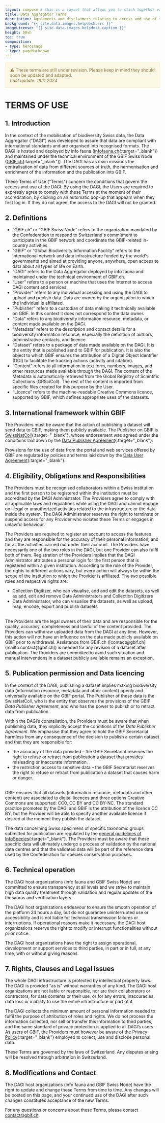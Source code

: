 ```yaml
---
layout: compose # this is a layout that allows you to stich together various predefined blocks that comes with the the,e
title: Data Aggregator Terms
description: Agreements and disclaimers relating to access and use of the Data Aggregator for biodiversity Swiss data 
background: "{{ site.data.images.helpdesk.src }}"
imageLicense: "{{ site.data.images.helpdesk.caption }}"
height: 50vh
toc: true
composition:
- type: heroImage
- type: pageMarkdown
---
```


<div style="padding: 15px; border: 1px solid transparent; border-color: transparent; margin-bottom: 20px; border-radius: 4px; color: #8a6d3b;; background-color: #fcf8e3; border-color: #faebcc;">
⚠️ These terms are still under revision. Please keep in mind they should soon be updated and adapted.<br>
<i>Last update: 18.11.2024</i>
</div>

# TERMS OF USE

## 1. Introduction

In the context of the mobilisation of biodiversity Swiss data, the Data Aggregator ("DAGI") was developed to assure that data are compliant with international standards and are organised into recognised formats. The DAGI is hosted and deployed by info fauna ([infofauna.ch](https://www.infofauna.ch/){:target="_blank"}) and maintained under the technical environment of the GBIF Swiss Node ([GBIF.ch](https://www.gbif.org/country/CH/summary){:target="_blank"}). The DAGI has as main missions the centralisation of data from different sources of truth, the harmonisation and enrichment of the information and the publication into GBIF.

These Terms of Use ("Terms") concern the conditions that govern the access and use of the DAGI. By using the DAGI, the Users are required to expressly agree to comply with these Terms at the moment of their accreditation, by clicking on an automatic pop-up that appears when they first log in. If they do not agree, the access to the DAGI will not be granted.

## 2. Definitions

-	“GBIF.ch” or “GBIF Swiss Node” refers to the organization mandated by the Confederation to respond to Switzerland's commitment to participate in the GBIF network and coordinate the GBIF-related in-country activities.
-	“GBIF” or “Global Biodiversity Information Facility” refers to the international network and data infrastructure funded by the world's governments and aimed at providing anyone, anywhere, open access to data about all types of life on Earth.
-	“DAGI” refers to the Data Aggregator deployed by info fauna and maintained under the technical environment of GBIF.ch.
-	“User” refers to a person or machine that uses the Internet to access DAGI content and services.
-	“Provider” refers to any individual accessing and using the DAGI to upload and publish data. Data are owned by the organization to which the individual is affiliated.
-	“Publisher” refers to a custodian of data making it technically available on GBIF. In this context it does not correspond to the data owner.
-	“Data” refers to any biodiversity information resource, metadata, or content made available on the DAGI.
-	“Metadata” refers to the description and contact details for a biodiversity information resource, especially the definition of authors, administrative contacts, and licence.
-	“Dataset” refers to a package of data made available on the DAGI. It is the entity that is published send to GBIF for publication. It is also the object to which GBIF ensures the attribution of a Digital Object Identifier (DOI) to facilitate the tracking actions (activity and citation).
-	“Content” refers to all information in text form, numbers, images, and other resources made available through the DAGI. The content of the Metadata is automatically retrieved from the Global Registry of Scientific Collections (GRSciColl). The rest of the content is imported from specific files created for this purpose by the User.
-	“Licence” refers to the machine-readable Creative Commons licence, supported by GBIF, which defines appropriate uses of the datasets.


## 3. International framework within GBIF

The Providers must be aware that the action of publishing a dataset will send data to GBIF, making them publicly available. The Publisher on GBIF is [SwissNatColl](https://www.gbif.org/publisher/9661d20d-86b6-4485-8948-f3c86b022fa7){:target="_blank"}, whose endorsement was agreed under the conditions laid down by the [Data Publisher Agreement](https://www.gbif.org/terms/data-publisher){:target="_blank"}.

Provisions for the use of data from the portal and web services offered by GBIF are regulated by policies and terms laid down by the [Data User Agreement](https://www.gbif.org/terms/data-user){:target="_blank"}.

## 4. Eligibility, Obligations and Responsibilities

The Providers must be recognised collaborators within a Swiss institution and the first person to be registered within the institution must be accredited by the DAGI Administrator. The Providers agree to comply with all applicable laws and regulations while using the DAGI and cannot engage on illegal or unauthorized activities related to the infrastructure or the data inside the system. The DAGI Administrator reserves the right to terminate or suspend access for any Provider who violates these Terms or engages in unlawful behaviour.

The Providers are required to register an account to access the features and they are responsible for the accuracy of their personal information, and for all the activities carried out under their account. The Providers have necessarily one of the two roles in the DAGI, but one Provider can also fulfil both of them. Registration of the Providers implies that the DAGI Administrator attributes a personal login for the first person that is registered within a given institution. According to the role of the Provider, the rights to different actions vary, but every action will always be within the scope of the institution to which the Provider is affiliated. The two possible roles and respective rights are:
- Collection Digitizer, who can visualise, add and edit the datasets, as well as add, edit and remove Data Administrators and Collection Digitizers
- Data Administrator, who can visualise the datasets, as well as upload, map, encode, export and publish datasets

<br>
The Providers are the legal owners of their data and are responsible for the quality, accuracy, completeness and lawful of the content provided. The Providers can withdraw uploaded data from the DAGI at any time. However, this action will not have an influence on the data made publicly available on GBIF prior to withdrawal. Assistance from GBIF.ch ([contact@gbif.ch](mailto:contact@gbif.ch)) is needed for any revision of a dataset after publication. The Providers are committed to avoid such situation and manual interventions in a dataset publicly available remains an exception.


## 5. Publication permission and Data licencing

In the context of the DAGI, publishing a dataset implies making biodiversity data (information resource, metadata and other content) openly and universally available on the GBIF portal. The Publisher of these data is the SwissNatColl, who is the entity that observes the provisions of the GBIF _Data Publisher Agreement_, and who has the power to publish or to retract data from publication.

Within the DAGI’s constellation, the Providers must be aware that when publishing data, they implicitly accept the conditions of the _Data Publisher Agreement_. We emphasise that they agree to hold the GBIF Secretariat harmless from any consequence of the decision to publish a certain dataset and that they are responsible for: 
- the accuracy of the data provided – the GBIF Secretariat reserves the right to refuse or retract from publication a dataset that provides misleading or inaccurate information.
- the restriction access to sensitive data – the GBIF Secretariat reserves the right to refuse or retract from publication a dataset that causes harm or danger.

<br>
GBIF ensures that all datasets (information resource, metadata and other content) are associated to digital licences and three options Creative Commons are supported: CC0, CC BY and CC BY-NC. The standard practice promoted by the DAGI and GBIF is the attribution of the licence CC BY, but the Provider will be able to specify another available licence if desired at the moment they publish the dataset.

The data concerning Swiss specimens of specific taxonomic groups submitted for publication are regulated by the [general guidelines of InfoSpecies](https://www.infospecies.ch/fr/donnees/deontologie.html){:target="_blank"}. The Providers must be aware that these specific data will ultimately undergo a process of validation by the national data centres and that the validated data will be part of the reference data used by the Confederation for species conservation purposes.

## 6. Technical operation

The DAGI host organizations (info fauna and GBIF Swiss Node) are committed to ensure transparency at all levels and we strive to maintain high data quality treatment through validation and regular updates of the thesaurus and verification layers.

The DAGI host organizations endeavour to ensure the smooth operation of the platform 24 hours a day, but do not guarantee uninterrupted use or accessibility and is not liable for technical transmission failures or interruptions. If operational reasons make it necessary, the DAGI host organizations reserve the right to modify or interrupt functionalities without prior notice.

The DAGI host organizations have the right to assign operational, development or support services to third parties, in part or in full, at any time, with or without giving reasons.

## 7. Rights, Clauses and Legal issues

The whole DAGI infrastructure is protected by intellectual property laws. The DAGI is provided "as is" without warranties of any kind.
The DAGI host organizations are not liable or responsible, nor are their collaborators or contractors, for data contents or their use; or for any errors, inaccuracies, data loss or inability to use the entire infrastructure or part of it.

The DAGI collects the minimum amount of personal information needed to fulfil the purpose of attribution of roles and rights. We do not process the information collected, nor sell or transfer this information to third parties, and the same standard of privacy protection is applied to all DAGI’s users. As users of GBIF, the Providers must however be aware of the [Privacy Policy](https://www.gbif.org/en/terms/privacy-policy){:target="_blank"} employed to collect, use and disclose personal data.

These Terms are governed by the laws of Switzerland. Any disputes arising will be resolved through arbitration in Switzerland.

## 8. Modifications and Contact

The DAGI host organizations (info fauna and GBIF Swiss Node) have the right to update and change these Terms from time to time. Any changes will be posted on this page, and your continued use of the DAGI after such changes constitutes acceptance of the new Terms.

For any questions or concerns about these Terms, please contact [contact@gbif.ch](mailto:contact@gbif.ch).


<html lang="en">
<head>
  <meta charset="UTF-8">
  <meta name="viewport" content="width=device-width, initial-scale=1.0">
  <title>Back to Top Button</title>
  <style>
    /* Style for the Back to Top Button */
    #back-to-top {
      position: fixed;
      bottom: 40px;
      right: 120px;
      display: none;
      background-color: #fa5e97;
      color: white;
      text-align: center;
      padding: 5px;
      border-radius: 5px;
      font-size: 18px;
      cursor: pointer;
      z-index: 1000;
      width: 70px; /* Width for the rectangle */
      height: 50px; /* Height for the rectangle */
      line-height: 40px;
    }

    #back-to-top:hover {
      background-color: #fa5e97;
    }
  </style>
</head>

<body>

  <!-- Back to Top Button -->
  <a id="back-to-top" href="#" title="Back to top">Up</a>

  <script>
    // Show or hide the button when scrolling
    window.onscroll = function() {
      scrollFunction();
    };

    function scrollFunction() {
      var backToTopButton = document.getElementById("back-to-top");
      if (document.body.scrollTop > 20 || document.documentElement.scrollTop > 20) {
        backToTopButton.style.display = "block";
      } else {
        backToTopButton.style.display = "none";
      }
    }

    // Scroll to the top when the button is clicked
    document.getElementById("back-to-top").addEventListener("click", function(event) {
      event.preventDefault();
      document.body.scrollTop = 0; // For Safari
      document.documentElement.scrollTop = 0; // For Chrome, Firefox, IE, and Opera
    });
  </script>

</body>
</html>
